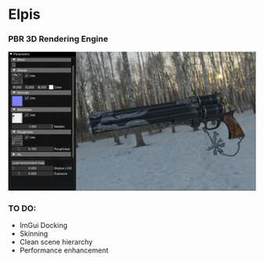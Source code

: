 # Elpis

### PBR 3D Rendering Engine

![Screenshot](res/Elpis_Capture.png)

### TO DO:  
- ImGui Docking 
- Skinning  
- Clean scene hierarchy 
- Performance enhancement